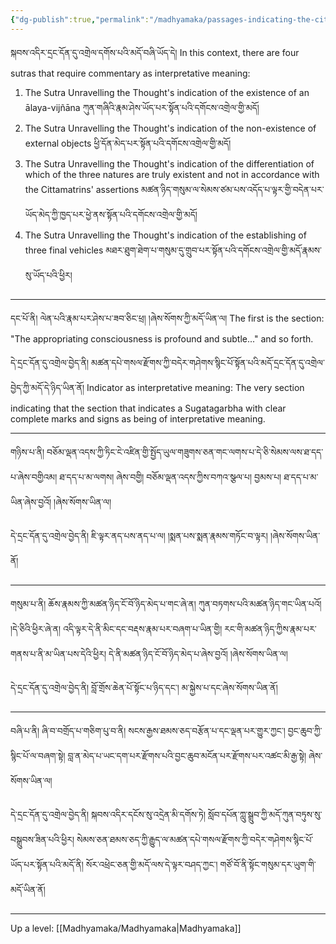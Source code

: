 ```yaml
---
{"dg-publish":true,"permalink":"/madhyamaka/passages-indicating-the-cittamatra-system-are-of-interpretative-meaning/"}
---
```


སྐབས་འདིར་དྲང་དོན་དུ་འགྲེལ་དགོས་པའི་མདོ་བཞི་ཡོད་དེ།
In this context, there are four sutras that require commentary as interpretative meaning:
1. The Sutra Unravelling the Thought's indication of the existence of an ālaya-vijñāna
   ཀུན་གཞིའི་རྣམ་ཤེས་ཡོད་པར་སྟོན་པའི་དགོངས་འགྲེལ་གྱི་མདོ།
2. The Sutra Unravelling the Thought's indication of the non-existence of external objects
   ཕྱི་དོན་མེད་པར་སྟོན་པའི་དགོངས་འགྲེལ་གྱི་མདོ།
3. The Sutra Unravelling the Thought's indication of the differentiation of which of the three natures are truly existent and not in accordance with the Cittamatrins' assertions
   མཚན་ཉིད་གསུམ་ལ་སེམས་ཙམ་པས་འདོད་པ་ལྟར་གྱི་བདེན་པར་ཡོད་མེད་ཀྱི་ཁྱད་པར་ཕྱེ་ནས་སྟོན་པའི་དགོངས་འགྲེལ་གྱི་མདོ།
4. The Sutra Unravelling the Thought's indication of the establishing of three final vehicles
   མཐར་ཐུག་ཐེག་པ་གསུམ་དུ་གྲུབ་པར་སྟོན་པའི་དགོངས་འགྲེལ་གྱི་མདོ་རྣམས་སུ་ཡོད་པའི་ཕྱིར།

---
དང་པོ་ནི། ལེན་པའི་རྣམ་པར་ཤེས་པ་ཟབ་ཅིང་ཕྲ། །ཞེས་སོགས་ཀྱི་མདོ་ཡིན་ལ། 
The first is the section: "The appropriating consciousness is profound and subtle..." and so forth.

དེ་དྲང་དོན་དུ་འགྲེལ་བྱེད་ནི། མཚན་དཔེ་གསལ་རྫོགས་ཀྱི་བདེར་གཤེགས་སྙིང་པོ་སྟོན་པའི་མདོ་དྲང་དོན་དུ་འགྲེལ་བྱེད་ཀྱི་མདོ་དེ་ཉིད་ཡིན་ནོ།
Indicator as interpretative meaning: The very section indicating that the section that indicates a Sugatagarbha with clear complete marks and signs as being of interpretative meaning.

---
གཉིས་པ་ནི། བཅོམ་ལྡན་འདས་ཀྱི་ཏིང་ངེ་འཛིན་གྱི་སྤྱོད་ཡུལ་གཟུགས་ཅན་གང་ལགས་པ་དེ་ཅི་སེམས་ལས་ཐ་དད་པ་ཞེས་བགྱིའམ། ཐ་དད་པ་མ་ལགས།
ཞེས་བགྱི། བཅོམ་ལྡན་འདས་ཀྱིས་བཀའ་སྩལ་པ། བྱམས་པ། ཐ་དད་པ་མ་ཡིན་ཞེས་བྱའོ། །ཞེས་སོགས་ཡིན་ལ། 

དེ་དྲང་དོན་དུ་འགྲེལ་བྱེད་ནི། ཇི་ལྟར་ནད་པས་ནད་པ་ལ། །སྨན་པས་སྨན་རྣམས་གཏོང་བ་ལྟར། །ཞེས་སོགས་ཡིན་ནོ།

---
གསུམ་པ་ནི། ཆོས་རྣམས་ཀྱི་མཚན་ཉིད་ངོ་བོ་ཉིད་མེད་པ་གང་ཞེ་ན། ཀུན་བཏགས་པའི་མཚན་ཉིད་གང་ཡིན་པའོ། །དེ་ཅིའི་ཕྱིར་ཞེ་ན། 
འདི་ལྟར་དེ་ནི་མིང་དང་བརྡས་རྣམ་པར་བཞག་པ་ཡིན་གྱི། རང་གི་མཚན་ཉིད་ཀྱིས་རྣམ་པར་གནས་པ་ནི་མ་ཡིན་པས་དེའི་ཕྱིར། 
དེ་ནི་མཚན་ཉིད་ངོ་བོ་ཉིད་མེད་པ་ཞེས་བྱའོ། །ཞེས་སོགས་ཡིན་ལ། 

དེ་དྲང་དོན་དུ་འགྲེལ་བྱེད་ནི། བློ་གྲོས་ཆེན་པོ་སྟོང་པ་ཉིད་དང་། མ་སྐྱེས་པ་དང་ཞེས་སོགས་ཡིན་ནོ།

---
བཞི་པ་ནི། ཞི་བ་བགྲོད་པ་གཅིག་པུ་བ་ནི། སངས་རྒྱས་ཐམས་ཅད་བརྩོན་པ་དང་ལྡན་པར་གྱུར་ཀྱང་། བྱང་ཆུབ་ཀྱི་སྙིང་པོ་ལ་བཞག་སྟེ། 
བླ་ན་མེད་པ་ཡང་དག་པར་རྫོགས་པའི་བྱང་ཆུབ་མངོན་པར་རྫོགས་པར་འཚང་མི་རྒྱ་སྟེ། ཞེས་སོགས་ཡིན་ལ། 

དེ་དྲང་དོན་དུ་འགྲེལ་བྱེད་ནི། སྐབས་འདིར་དངོས་སུ་འདྲེན་མི་དགོས་ཏེ། སློབ་དཔོན་ཀླུ་སྒྲུབ་ཀྱི་མདོ་ཀུན་བཏུས་སུ་བསྒྲུབས་ཟིན་པའི་ཕྱིར། 
སེམས་ཅན་ཐམས་ཅད་ཀྱི་རྒྱུད་ལ་མཚན་དཔེ་གསལ་རྫོགས་ཀྱི་བདེར་གཤེགས་སྙིང་པོ་ཡོད་པར་སྟོན་པའི་མདོ་ནི། སོར་འཕྲེང་ཅན་གྱི་མདོ་ལས་དེ་ལྟར་བཤད་ཀྱང་། 
གཙོ་བོ་ནི་སྟོང་གསུམ་དར་ཡུག་གི་མདོ་ཡིན་ནོ།

---
Up a level: [[Madhyamaka/Madhyamaka\|Madhyamaka]]